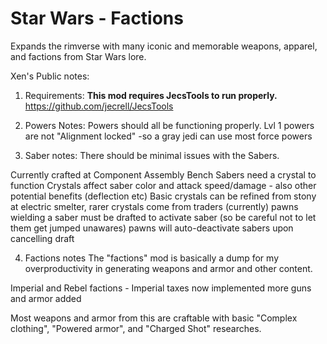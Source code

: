 # Star Wars - Factions
Expands the rimverse with many iconic and memorable weapons, apparel, and factions from Star Wars lore.



Xen's Public notes:

1. Requirements:
**This mod requires JecsTools to run properly.**
https://github.com/jecrell/JecsTools

2. Powers Notes:
Powers should all be functioning properly.
Lvl 1 powers are not "Alignment locked"  -so a gray jedi can use most force powers

3. Saber notes:
There should be minimal issues with the Sabers. 

Currently crafted at Component Assembly Bench
Sabers need a crystal to function
Crystals affect saber color and attack speed/damage - also other potential benefits (deflection etc)
Basic crystals can be refined from stony at electric smelter, rarer crystals come from traders (currently)
pawns wielding a saber must be drafted to activate saber (so be careful not to let them get jumped unawares)
pawns will auto-deactivate sabers upon cancelling draft

4. Factions notes
The "factions" mod is basically a dump for my overproductivity in generating weapons and armor and other content.

Imperial and Rebel factions -
Imperial taxes now implemented 
more guns and armor added

Most weapons and armor from this are craftable with basic "Complex clothing", "Powered armor", and "Charged Shot" researches.
